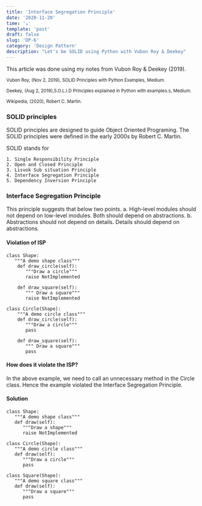 ```yaml
---
title: 'Interface Segregation Principle'
date: '2020-11-20'
time: '☕️'
template: 'post'
draft: false
slug: 'DP-6'
category: 'Design Pattern'
description: "Let's be SOLID using Python with Vubon Roy & Deekey"
---
```


This article was done using my notes from Vubon Roy & Deekey (2019).

<sub>Vubon Roy, (Nov 2, 2019), SOLID Principles with Python Examples, Medium.</sub>

<sub>Deekey, (Aug 2, 2019),S.O.L.I.D Principles explained in Python with examples.s, Medium.</sub>

<sub>Wikipedia, (2020), Robert C. Martin.</sub>

### SOLID principles

SOLID principles are designed to guide Object Oriented Programing. The SOLID principles were defined in the early 2000s by Robert C. Martin.

SOLID stands for

    1. Single Responsibility Principle
    2. Open and Closed Principle
    3. Lisvok Sub situation Principle
    4. Interface Segregation Principle
    5. Dependency Inversion Principle

### Interface Segregation Principle

This principle suggests that below two points.
a. High-level modules should not depend on low-level modules. Both should depend on abstractions.
b. Abstractions should not depend on details. Details should depend on abstractions.

#### Violation of ISP

```
class Shape:
   """A demo shape class"""
    def draw_circle(self):
       """Draw a circle"""
       raise NotImplemented   
    
    def draw_square(self):
       """ Draw a square"""
       raise NotImplemented

class Circle(Shape):
    """A demo circle class"""
    def draw_circle(self):
       """Draw a circle"""
       pass   
    
    def draw_square(self):
       """ Draw a square"""
       pass
```

#### How does it violate the ISP?

In the above example, we need to call an unnecessary method in the Circle class. Hence the example violated the Interface Segregation Principle.

#### Solution

```
class Shape:
   """A demo shape class"""
   def draw(self):
      """Draw a shape"""
      raise NotImplemented

class Circle(Shape):
   """A demo circle class"""
   def draw(self):
      """Draw a circle"""
      pass

class Square(Shape):
   """A demo square class"""
   def draw(self):
      """Draw a square"""
      pass
```
